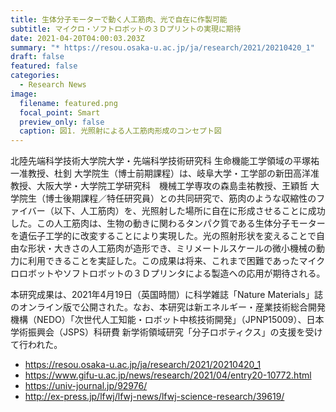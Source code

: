 ```yaml
---
title: 生体分子モーターで動く人工筋肉、光で自在に作製可能
subtitle: マイクロ・ソフトロボットの３Ｄプリントの実現に期待
date: 2021-04-20T04:00:03.203Z
summary: "* https://resou.osaka-u.ac.jp/ja/research/2021/20210420_1"
draft: false
featured: false
categories:
  - Research News
image:
  filename: featured.png
  focal_point: Smart
  preview_only: false
  caption: 図1. 光照射による人工筋肉形成のコンセプト図
---
```

<!--StartFragment-->

北陸先端科学技術大学院大学・先端科学技術研究科 生命機能工学領域の平塚祐一准教授、杜釗 大学院生（博士前期課程）は、岐阜大学・工学部の新田高洋准教授、大阪大学・大学院工学研究科　機械工学専攻の森島圭祐教授、王穎哲 大学院生（博士後期課程／特任研究員）との共同研究で、筋肉のような収縮性のファイバー（以下、人工筋肉）を、光照射した場所に自在に形成させることに成功した。この人工筋肉は、生物の動きに関わるタンパク質である生体分子モーターを遺伝子工学的に改変することにより実現した。光の照射形状を変えることで自由な形状・大きさの人工筋肉が造形でき、ミリメートルスケールの微小機械の動力に利用できることを実証した。この成果は将来、これまで困難であったマイクロロボットやソフトロボットの３Ｄプリンタによる製造への応用が期待される。

本研究成果は、2021年4月19日（英国時間）に科学雑誌「Nature Materials」誌のオンライン版で公開された。なお、本研究は新エネルギー・産業技術総合開発機構（NEDO）「次世代人工知能・ロボット中核技術開発」（JPNP15009）、日本学術振興会（JSPS）科研費 新学術領域研究「分子ロボティクス」の支援を受けて行われた。

* https://resou.osaka-u.ac.jp/ja/research/2021/20210420_1
* https://www.gifu-u.ac.jp/news/research/2021/04/entry20-10772.html
* https://univ-journal.jp/92976/
* http://ex-press.jp/lfwj/lfwj-news/lfwj-science-research/39619/

<!--EndFragment-->